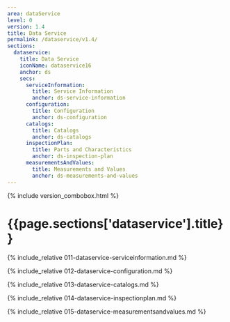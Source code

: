 ```yaml
---
area: dataService
level: 0
version: 1.4
title: Data Service
permalink: /dataservice/v1.4/
sections:
  dataservice:
    title: Data Service
    iconName: dataservice16
    anchor: ds
    secs:
      serviceInformation:
        title: Service Information
        anchor: ds-service-information
      configuration:
        title: Configuration
        anchor: ds-configuration
      catalogs:
        title: Catalogs
        anchor: ds-catalogs
      inspectionPlan:
        title: Parts and Characteristics
        anchor: ds-inspection-plan
      measurementsAndValues:
        title: Measurements and Values
        anchor: ds-measurements-and-values
---
```


{% include version_combobox.html %}

<h1 id="{{page.sections['dataservice'].anchor}}">{{page.sections['dataservice'].title}}</h1>

{% include_relative 011-dataservice-serviceinformation.md %}

{% include_relative 012-dataservice-configuration.md %}

{% include_relative 013-dataservice-catalogs.md %}

{% include_relative 014-dataservice-inspectionplan.md %}

{% include_relative 015-dataservice-measurementsandvalues.md %}
